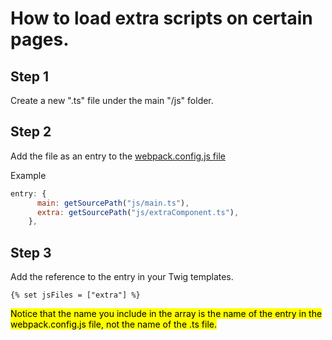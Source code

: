 # How to load extra scripts on certain pages.

## Step 1

Create a new ".ts" file under the main "/js" folder.

## Step 2

Add the file as an entry to the [webpack.config.js file](/webpack.config.js)

Example

```js
entry: {
      main: getSourcePath("js/main.ts"),
      extra: getSourcePath("js/extraComponent.ts"),
    },
```

## Step 3

Add the reference to the entry in your Twig templates.

```Twig
{% set jsFiles = ["extra"] %}
```

<mark>
Notice that the name you include in the array is the name of the entry in the webpack.config.js file, not the name of the .ts file.
</mark>
